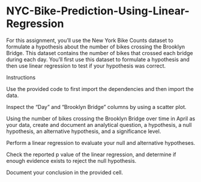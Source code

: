 # NYC-Bike-Prediction-Using-Linear-Regression

For this assignment, you’ll use the New York Bike Counts dataset to formulate a hypothesis about the number of bikes crossing the Brooklyn Bridge. This dataset contains the number of bikes that crossed each bridge during each day. You’ll first use this dataset to formulate a hypothesis and then use linear regression to test if your hypothesis was correct.

Instructions


Use the provided code to first import the dependencies and then import the data.


Inspect the “Day” and “Brooklyn Bridge” columns by using a scatter plot.


Using the number of bikes crossing the Brooklyn Bridge over time in April as your data, create and document an analytical question, a hypothesis, a null hypothesis, an alternative hypothesis, and a significance level.


Perform a linear regression to evaluate your null and alternative hypotheses.


Check the reported p value of the linear regression, and determine if enough evidence exists to reject the null hypothesis.


Document your conclusion in the provided cell.
